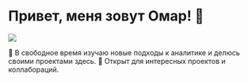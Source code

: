 # Привет, меня зовут Омар! 👋
<a href="https://t.me/inflaer">
  <img src="https://img.shields.io/badge/Telegram-blue?logo=telegram&logoColor=white" />
</a>

🌱 В свободное время изучаю новые подходы к аналитике и делюсь своими проектами здесь.
🚀 Открыт для интересных проектов и коллабораций.




<!--
**kakhrimanov/kakhrimanov** is a ✨ _special_ ✨ repository because its `README.md` (this file) appears on your GitHub profile.

Here are some ideas to get you started:

- 🔭 I’m currently working on ...
- 🌱 I’m currently learning ...
- 👯 I’m looking to collaborate on ...
- 🤔 I’m looking for help with ...
- 💬 Ask me about ...
- 📫 How to reach me: ...
- 😄 Pronouns: ...
- ⚡ Fun fact: ...
-->
